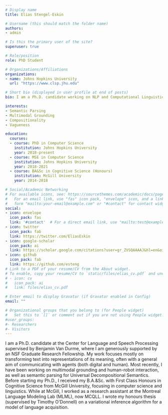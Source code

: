 ```yaml
---
# Display name
title: Elias Stengel-Eskin

# Username (this should match the folder name)
authors:
- admin

# Is this the primary user of the site?
superuser: true

# Role/position
role: PhD Student 

# Organizations/Affiliations
organizations:
- name: Johns Hopkins University
  url: "https://www.clsp.jhu.edu"

# Short bio (displayed in user profile at end of posts)
bio: I am a Ph.D. candidate working on NLP and Computational Linguistics at Johns Hopkins University. 

interests:
- Semantic Parsing
- Multimodal Grounding
- Compositionality
- Vagueness  

education:
  courses:
  - course: PhD in Computer Science
    institution: Johns Hopkins University
    year: 2018-present
  - course: MSE in Computer Science
    institution: Johns Hopkins University
    year: 2018-2021
  - course: BA&Sc in Cognitive Science (Honours) 
    institution: McGill University
    year: 2014-2018

# Social/Academic Networking
# For available icons, see: https://sourcethemes.com/academic/docs/page-builder/#icons
#   For an email link, use "fas" icon pack, "envelope" icon, and a link in the
#   form "mailto:your-email@example.com" or "#contact" for contact widget.
social:
- icon: envelope
  icon_pack: fas
  link: '#contact'  # For a direct email link, use "mailto:test@example.org".
- icon: twitter
  icon_pack: fab
  link: https://twitter.com/EliasEskin
- icon: google-scholar
  icon_pack: ai
  link: https://scholar.google.com/citations?user=gr_ZVSQAAAAJ&hl=en&oi=ao 
- icon: github
  icon_pack: fab
  link: https://github.com/esteng
# Link to a PDF of your resume/CV from the About widget.
# To enable, copy your resume/CV to `static/files/elias_cv.pdf` and uncomment the lines below.
# - icon: cv
#   icon_pack: ai
#   link: files/elias_cv.pdf

# Enter email to display Gravatar (if Gravatar enabled in Config)
email: ""

# Organizational groups that you belong to (for People widget)
#   Set this to `[]` or comment out if you are not using People widget.
#user_groups:
#- Researchers
#- Visitors
---
```


I am a Ph.D. candidate at the Center for Language and Speech Processing supervised by Benjamin Van Durme, where I am generously supported by an NSF Graduate Research Fellowship. 
My work focuses mostly on transforming text into representations of its meaning, often with a general aim of communicating with agents (both digital and human). 
Most recently, I have been working on multimodal grounding and human-robot interaction, as well as semantic parsing for Universal Decompositional Semantics. 
Before starting my Ph.D., I received my B.A.&Sc. with First Class Honours in Cognitive Science from McGill University, focusing in computer science and linguistics. 
While at McGill, I worked as a research assistant at the Montreal Language Modeling Lab (MLML), now MCQLL. 
I wrote my honours thesis (supervised by Timothy O'Donnell) on a variational inference algorithm for a model of language acquisition.
